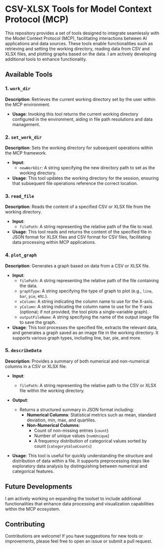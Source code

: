 # CSV-XLSX Tools for Model Context Protocol (MCP)

This repository provides a set of tools designed to integrate seamlessly with the Model Context Protocol (MCP), facilitating interactions between AI applications and data sources. These tools enable functionalities such as retrieving and setting the working directory, reading data from CSV and XLSX files, and plotting graphs based on the data. I am actively developing additional tools to enhance functionality.

## Available Tools

### 1. `work_dir`
**Description**: Retrieves the current working directory set by the user within the MCP environment.
- **Usage**: Invoking this tool returns the current working directory configured in the environment, aiding in file path resolutions and data management.

### 2. `set_work_dir`
**Description**: Sets the working directory for subsequent operations within the MCP framework.
- **Input**: 
    - `newWorkDir`: A string specifying the new directory path to set as the working directory.
- **Usage**: This tool updates the working directory for the session, ensuring that subsequent file operations reference the correct location.

### 3. `read_file`
**Description**: Reads the content of a specified CSV or XLSX file from the working directory.
- **Input**: 
    - `filePath`: A string representing the relative path of the file to read.
- **Usage**: This tool reads and returns the content of the specified file in JSON format for XLSX files and CSV format for CSV files, facilitating data processing within MCP applications.

### 4. `plot_graph`
**Description**: Generates a graph based on data from a CSV or XLSX file.
- **Input**:
    - `filePath`: A string representing the relative path of the file containing the data.
    - `graphType`: A string specifying the type of graph to plot (e.g., `line`, `bar`, `pie`, etc.).
    - `xColumn`: A string indicating the column name to use for the X-axis.
    - `yColumn`: A string indicating the column name to use for the Y-axis (optional; if not provided, the tool plots a single-variable graph).
    - `outputFileName`: A string specifying the name of the output image file to save the graph.
- **Usage**: This tool processes the specified file, extracts the relevant data, and generates a graph saved as an image file in the working directory. It supports various graph types, including line, bar, pie, and more.

### 5. `describeData`
**Description**: Provides a summary of both numerical and non-numerical columns in a CSV or XLSX file.

- **Input**:
  - `filePath`: A string representing the relative path to the CSV or XLSX file within the working directory.

- **Output**: 
  - Returns a structured summary in JSON format including:
    - **Numerical Columns**: Statistical metrics such as mean, standard deviation, min, max, and quartiles.
    - **Non-Numerical Columns**: 
      - Count of non-missing entries (`count`)
      - Number of unique values (`numUnique`)
      - A frequency distribution of categorical values sorted by count (`categoryValueCounts`)

- **Usage**:  This tool is useful for quickly understanding the structure and distribution of data within a file. It supports preprocessing steps like exploratory data analysis by distinguishing between numerical and categorical features.

## Future Developments

I am actively working on expanding the toolset to include additional functionalities that enhance data processing and visualization capabilities within the MCP ecosystem. 

## Contributing

Contributions are welcome! If you have suggestions for new tools or improvements, please feel free to open an issue or submit a pull request. 
